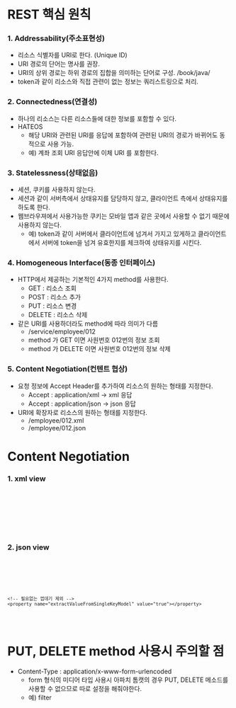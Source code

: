 # REST 핵심 원칙

### 1. Addressability(주소표현성)
* 리소스 식별자를 URI로 한다. (Unique ID)
* URI 경로의 단어는 명사를 권장.
* URI의 상위 경로는 하위 경로의 집합을 의미하는 단어로 구성. /book/java/
* token과 같이 리소스와 직접 관련이 없는 정보는 쿼리스트링으로 처리.

### 2. Connectedness(연결성)
* 하나의 리소스는 다른 리소스들에 대한 정보를 포함할 수 있다.
* HATEOS
  - 해당 URI와 관련된 URI를 응답에 포함하여 관련된 URI의 경로가 바뀌어도 동적으로 사용 가능.
  - 예) 계좌 조회 URI 응답안에 이체 URI 를 포함한다.

### 3. Statelessness(상태없음)
* 세션, 쿠키를 사용하지 않는다.
* 세션과 같이 서버측에서 상태유지를 담당하지 않고, 클라이언트 측에서 상태유지를 하도록 한다.
* 웹브라우져에서 사용가능한 쿠키는 모바일 앱과 같은 곳에서 사용할 수 없기 때문에 사용하지 않는다.
  - 예) token과 같이 서버에서 클라이언트에 넘겨서 가지고 있게하고 클라이언트에서 서버에 token을 넘겨 유효한지를 체크하여 상태유지를 시킨다.

### 4. Homogeneous Interface(동종 인터페이스)
* HTTP에서 제공하는 기본적인 4가지 method를 사용한다.
  - GET 	  : 리소스 조회
  - POST 	  : 리소스 추가
  - PUT 	  : 리소스 변경
  - DELETE  : 리소스 삭제
* 같은 URI를 사용하더라도 method에 따라 의미가 다름
  - /service/employee/012 
  - method 가 GET 이면 사원번호 012번의 정보 조회
  - method 가 DELETE 이면 사원번호 012번의 정보 삭제

### 5. Content Negotiation(컨텐트 협상)
* 요청 정보에 Accept Header를 추가하여 리소스의 원하는 형태를 지정한다.
  - Accept : application/xml -> xml 응답
  - Accept : application/json -> json 응답
* URI에 확장자로 리소스의 원하는 형태를 지정한다.
  - /employee/012.xml
  - /employee/012.json

# Content Negotiation

### 1. xml view


<pre>
<bean id="xmlView" class="org.springframework.web.servlet.view.xml.MarshallingView">
	<constructor-arg ref="jaxb2"></constructor-arg>
		
	<!-- 여기에 지정된 녀석만 보인다 -->
	<property name="modelKey" value="data"></property>
</bean>
</pre>


### 2. json view

<code>
<bean id="jsonView" class="org.springframework.web.servlet.view.json.MappingJacksonJsonView">
	<!-- 여기에 지정된 녀석만 보인다 -->
	<property name="modelKey" value="data"></property>
		
	<!-- 필요없는 껍데기 제외 -->
	<property name="extractValueFromSingleKeyModel" value="true"></property>
</bean>
</code>

# PUT, DELETE method 사용시 주의할 점

* Content-Type : application/x-www-form-urlencoded 
  - form 형식의 미디어 타입 사용시 아파치 톰캣의 경우 PUT, DELETE 메소드를 사용할 수 없으므로 따로 설정을 해줘야한다. 
  - 예) filter
